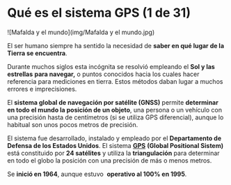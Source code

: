# Qué es el sistema GPS (1 de 31)

![Mafalda y el mundo](img/Mafalda y el mundo.jpg)

El ser humano siempre ha sentido la necesidad de **saber en qué lugar de la Tierra se encuentra**.

Durante muchos siglos esta incógnita se resolvió empleando el **Sol y las estrellas** **para navegar,** o puntos conocidos hacia los cuales hacer referencia para mediciones en tierra. Estos métodos daban lugar a muchos errores e imprecisiones.

El **sistema global de navegación por satélite (GNSS)** permite **determinar en todo el mundo la posición de un objeto**, una persona o un vehículo con una precisión hasta de centímetros (si se utiliza GPS diferencial), aunque lo habitual son unos pocos metros de precisión.

El sistema fue desarrollado, instalado y empleado por el **Departamento de Defensa de los Estados Unidos**. El sistema [**GPS**](https://es.wikipedia.org/wiki/Sistema_de_posicionamiento_global "GPS en Wikipedia") **(Global Positional Sistem)** está constituido por **24 satélites** y utiliza la **triangulación** para determinar en todo el globo la posición con una precisión de más o menos metros.

Se **inició en 1964**, aunque estuvo  **operativo al 100% en 1995**.
